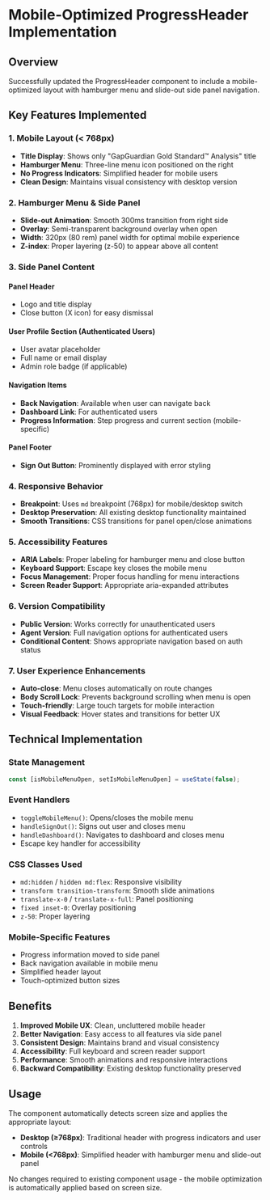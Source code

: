# Mobile-Optimized ProgressHeader Implementation

## Overview
Successfully updated the ProgressHeader component to include a mobile-optimized layout with hamburger menu and slide-out side panel navigation.

## Key Features Implemented

### 1. **Mobile Layout (< 768px)**
- **Title Display**: Shows only "GapGuardian Gold Standard™️ Analysis" title
- **Hamburger Menu**: Three-line menu icon positioned on the right
- **No Progress Indicators**: Simplified header for mobile users
- **Clean Design**: Maintains visual consistency with desktop version

### 2. **Hamburger Menu & Side Panel**
- **Slide-out Animation**: Smooth 300ms transition from right side
- **Overlay**: Semi-transparent background overlay when open
- **Width**: 320px (80 rem) panel width for optimal mobile experience
- **Z-index**: Proper layering (z-50) to appear above all content

### 3. **Side Panel Content**

#### **Panel Header**
- Logo and title display
- Close button (X icon) for easy dismissal

#### **User Profile Section** (Authenticated Users)
- User avatar placeholder
- Full name or email display
- Admin role badge (if applicable)

#### **Navigation Items**
- **Back Navigation**: Available when user can navigate back
- **Dashboard Link**: For authenticated users
- **Progress Information**: Step progress and current section (mobile-specific)

#### **Panel Footer**
- **Sign Out Button**: Prominently displayed with error styling

### 4. **Responsive Behavior**
- **Breakpoint**: Uses `md` breakpoint (768px) for mobile/desktop switch
- **Desktop Preservation**: All existing desktop functionality maintained
- **Smooth Transitions**: CSS transitions for panel open/close animations

### 5. **Accessibility Features**
- **ARIA Labels**: Proper labeling for hamburger menu and close button
- **Keyboard Support**: Escape key closes the mobile menu
- **Focus Management**: Proper focus handling for menu interactions
- **Screen Reader Support**: Appropriate aria-expanded attributes

### 6. **Version Compatibility**
- **Public Version**: Works correctly for unauthenticated users
- **Agent Version**: Full navigation options for authenticated users
- **Conditional Content**: Shows appropriate navigation based on auth status

### 7. **User Experience Enhancements**
- **Auto-close**: Menu closes automatically on route changes
- **Body Scroll Lock**: Prevents background scrolling when menu is open
- **Touch-friendly**: Large touch targets for mobile interaction
- **Visual Feedback**: Hover states and transitions for better UX

## Technical Implementation

### **State Management**
```jsx
const [isMobileMenuOpen, setIsMobileMenuOpen] = useState(false);
```

### **Event Handlers**
- `toggleMobileMenu()`: Opens/closes the mobile menu
- `handleSignOut()`: Signs out user and closes menu
- `handleDashboard()`: Navigates to dashboard and closes menu
- Escape key handler for accessibility

### **CSS Classes Used**
- `md:hidden` / `hidden md:flex`: Responsive visibility
- `transform transition-transform`: Smooth slide animations
- `translate-x-0` / `translate-x-full`: Panel positioning
- `fixed inset-0`: Overlay positioning
- `z-50`: Proper layering

### **Mobile-Specific Features**
- Progress information moved to side panel
- Back navigation available in mobile menu
- Simplified header layout
- Touch-optimized button sizes

## Benefits

1. **Improved Mobile UX**: Clean, uncluttered mobile header
2. **Better Navigation**: Easy access to all features via side panel
3. **Consistent Design**: Maintains brand and visual consistency
4. **Accessibility**: Full keyboard and screen reader support
5. **Performance**: Smooth animations and responsive interactions
6. **Backward Compatibility**: Existing desktop functionality preserved

## Usage
The component automatically detects screen size and applies the appropriate layout:
- **Desktop (≥768px)**: Traditional header with progress indicators and user controls
- **Mobile (<768px)**: Simplified header with hamburger menu and slide-out panel

No changes required to existing component usage - the mobile optimization is automatically applied based on screen size.
